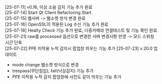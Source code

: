 [25-07-11] v0.16, 이상 소음 감지 기능 추가 완료  
[25-07-14] Start Qt Client Refactoring Start  
[25-07-15] 웹서버 -> 웹소켓 방식 변경 완료  
[25-07-16] OpenSSL이 적용된 Log 수신 기능 추가 완료  
[25-07-18] Healty Check 기능 추가 완료, 다중카메라 연결테스트 및 기능 확인 완료  
[25-07-21] raw를 processed 옵션으로 변경한 서버 변경사항 반영 -> 모드 스위칭 시간 단축  
[25-07-22] PPE 미착용 누적 감지시 팝업창 띄우는 기능 추가
[25-07-23] v.20.0 업데이트  
- mode change 웹소켓 방식으로 변경  
- trespass(무단침입), fall(낙상감지) 기능 추가  
- PPE 미착용 누적 감지 팝업창에 사진도 같이 띄우는 기능 추가
